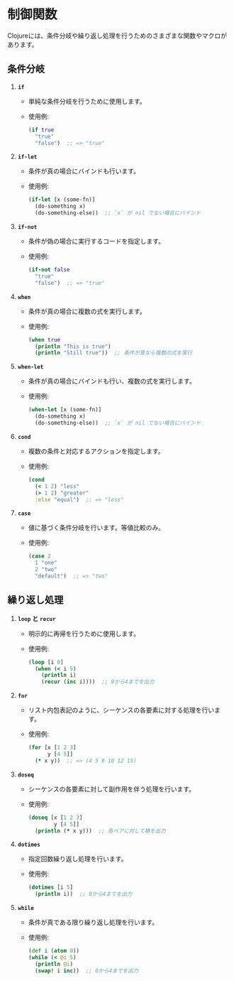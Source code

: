 # 制御関数

Clojureには、条件分岐や繰り返し処理を行うためのさまざまな関数やマクロがあります。

## 条件分岐

1. **`if`**
   - 単純な条件分岐を行うために使用します。
   - 使用例:

     ```clojure
     (if true
       "true"
       "false")  ;; => "true"
     ```

2. **`if-let`**
   - 条件が真の場合にバインドも行います。
   - 使用例:

     ```clojure
     (if-let [x (some-fn)]
       (do-something x)
       (do-something-else))  ;; `x` が nil でない場合にバインド
     ```

3. **`if-not`**
   - 条件が偽の場合に実行するコードを指定します。
   - 使用例:

     ```clojure
     (if-not false
       "true"
       "false")  ;; => "true"
     ```

4. **`when`**
   - 条件が真の場合に複数の式を実行します。
   - 使用例:

     ```clojure
     (when true
       (println "This is true")
       (println "Still true"))  ;; 条件が真なら複数の式を実行
     ```

5. **`when-let`**
   - 条件が真の場合にバインドも行い、複数の式を実行します。
   - 使用例:

     ```clojure
     (when-let [x (some-fn)]
       (do-something x)
       (do-something-else))  ;; `x` が nil でない場合にバインド
     ```

6. **`cond`**
   - 複数の条件と対応するアクションを指定します。
   - 使用例:

     ```clojure
     (cond
       (< 1 2) "less"
       (> 1 2) "greater"
       :else "equal")  ;; => "less"
     ```

7. **`case`**
   - 値に基づく条件分岐を行います。等値比較のみ。
   - 使用例:

     ```clojure
     (case 2
       1 "one"
       2 "two"
       "default")  ;; => "two"
     ```

## 繰り返し処理

1. **`loop` と `recur`**
   - 明示的に再帰を行うために使用します。
   - 使用例:

     ``` clojure
     (loop [i 0]
       (when (< i 5)
         (println i)
         (recur (inc i))))  ;; 0から4までを出力
     ```

2. **`for`**
   - リスト内包表記のように、シーケンスの各要素に対する処理を行います。
   - 使用例:

     ```clojure
     (for [x [1 2 3]
           y [4 5]]
       (* x y))  ;; => (4 5 8 10 12 15)
     ```

3. **`doseq`**
   - シーケンスの各要素に対して副作用を伴う処理を行います。
   - 使用例:

     ```clojure
     (doseq [x [1 2 3]
             y [4 5]]
       (println (* x y)))  ;; 各ペアに対して積を出力
     ```

4. **`dotimes`**
   - 指定回数繰り返し処理を行います。
   - 使用例:

     ```clojure
     (dotimes [i 5]
       (println i))  ;; 0から4までを出力
     ```

5. **`while`**
   - 条件が真である限り繰り返し処理を行います。
   - 使用例:

     ```clojure
     (def i (atom 0))
     (while (< @i 5)
       (println @i)
       (swap! i inc))  ;; 0から4までを出力
     ```
